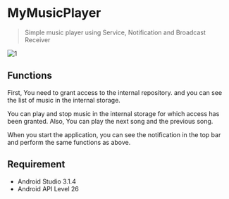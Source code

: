 
# MyMusicPlayer
> Simple music player using Service, Notification and Broadcast Receiver

![1](https://user-images.githubusercontent.com/26502774/53156984-e5d11f00-3603-11e9-8c06-c09a08129bbe.PNG)


## Functions

First, You need to grant access to the internal repository. and you can see the list of music in the internal storage.

You can play and stop music in the internal storage for which access has been granted. Also, You can play the next song and the previous song.

When you start the application, you can see the notification in the top bar and perform the same functions as above.



## Requirement
* Android Studio 3.1.4
* Android API Level 26

